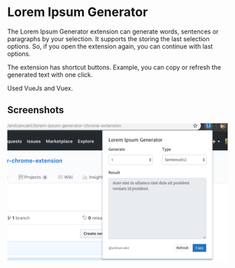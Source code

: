# Lorem Ipsum Generator

The Lorem Ipsum Generator extension can generate words, sentences or paragraphs by your selection. It supports the storing the last selection options. So, if you open the extension again, you can continue with last options.

The extension has shortcut buttons. Example, you can copy or refresh the generated text with one click.

Used VueJs and Vuex.

## Screenshots

![Popup](https://raw.githubusercontent.com/anilcancakir/lorem-ipsum-generator-chrome-extension/master/screenshot.png)
